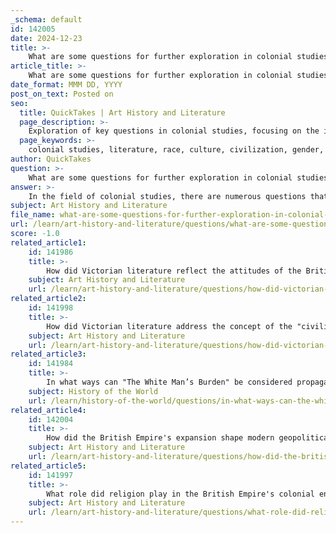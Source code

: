 ```yaml
---
_schema: default
id: 142005
date: 2024-12-23
title: >-
    What are some questions for further exploration in colonial studies?
article_title: >-
    What are some questions for further exploration in colonial studies?
date_format: MMM DD, YYYY
post_on_text: Posted on
seo:
  title: QuickTakes | Art History and Literature
  page_description: >-
    Exploration of key questions in colonial studies, focusing on the intersection of literature, race, gender, and the impact of colonialism.
  page_keywords: >-
    colonial studies, literature, race, culture, civilization, gender, postcolonial, White Man's Burden, Victorian era, ethics, representation, literary forms
author: QuickTakes
question: >-
    What are some questions for further exploration in colonial studies?
answer: >-
    In the field of colonial studies, there are numerous questions that can be explored to deepen our understanding of the complexities surrounding colonialism and its literary representations. Here are some pertinent questions for further exploration:\n\n1. **How did colonial literature reflect the attitudes and ideologies of the time regarding race, culture, and civilization?**\n   - This question invites an analysis of the narratives and themes present in colonial literature, particularly how they portray the colonized and the colonizers.\n\n2. **In what ways did the experiences of colonized peoples influence the literature produced during the colonial period?**\n   - Exploring the voices and perspectives of those who were colonized can provide a more nuanced understanding of the impact of colonialism on literature.\n\n3. **What role did gender play in the narratives of colonial literature, and how were women depicted in both colonial and postcolonial contexts?**\n   - This question can lead to discussions about the intersection of gender and colonialism, examining how female characters are portrayed and the implications of these portrayals.\n\n4. **How do contemporary postcolonial writers respond to and reinterpret colonial literature?**\n   - Investigating the works of postcolonial authors can reveal how they engage with, critique, or reclaim colonial narratives.\n\n5. **What are the implications of the "White Man's Burden" as articulated by writers like Rudyard Kipling, and how has this concept been critiqued in modern scholarship?**\n   - This question encourages a critical examination of the paternalistic ideologies that underpinned colonialism and their lasting effects.\n\n6. **How did the Victorian era's imperial ambitions shape the literary landscape, and what themes emerged as a result?**\n   - Analyzing the relationship between Victorian literature and imperialism can uncover the moral, economic, and nationalistic themes prevalent in the literature of the time.\n\n7. **What are the ethical considerations in studying colonial literature, particularly in terms of representation and voice?**\n   - This question prompts a reflection on the responsibilities of scholars and writers in addressing the legacies of colonialism.\n\n8. **How do different literary forms (novels, poetry, essays) approach the themes of colonialism and imperialism?**\n   - Exploring the diversity of literary forms can reveal varying strategies and techniques used to convey colonial experiences and critiques.\n\nThese questions can serve as a foundation for further research and discussion in colonial studies, encouraging a critical examination of the historical and cultural contexts that shaped colonial literature.
subject: Art History and Literature
file_name: what-are-some-questions-for-further-exploration-in-colonial-studies.md
url: /learn/art-history-and-literature/questions/what-are-some-questions-for-further-exploration-in-colonial-studies
score: -1.0
related_article1:
    id: 141986
    title: >-
        How did Victorian literature reflect the attitudes of the British Empire towards its colonies?
    subject: Art History and Literature
    url: /learn/art-history-and-literature/questions/how-did-victorian-literature-reflect-the-attitudes-of-the-british-empire-towards-its-colonies
related_article2:
    id: 141998
    title: >-
        How did Victorian literature address the concept of the "civilizing mission"?
    subject: Art History and Literature
    url: /learn/art-history-and-literature/questions/how-did-victorian-literature-address-the-concept-of-the-civilizing-mission
related_article3:
    id: 141984
    title: >-
        In what ways can "The White Man’s Burden" be considered propaganda?
    subject: History of the World
    url: /learn/history-of-the-world/questions/in-what-ways-can-the-white-mans-burden-be-considered-propaganda
related_article4:
    id: 142004
    title: >-
        How did the British Empire's expansion shape modern geopolitical boundaries?
    subject: Art History and Literature
    url: /learn/art-history-and-literature/questions/how-did-the-british-empires-expansion-shape-modern-geopolitical-boundaries
related_article5:
    id: 141997
    title: >-
        What role did religion play in the British Empire's colonial endeavors?
    subject: Art History and Literature
    url: /learn/art-history-and-literature/questions/what-role-did-religion-play-in-the-british-empires-colonial-endeavors
---
```


&nbsp;